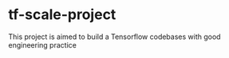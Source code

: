 # tf-scale-project
This project is aimed to build a Tensorflow codebases with good engineering practice
